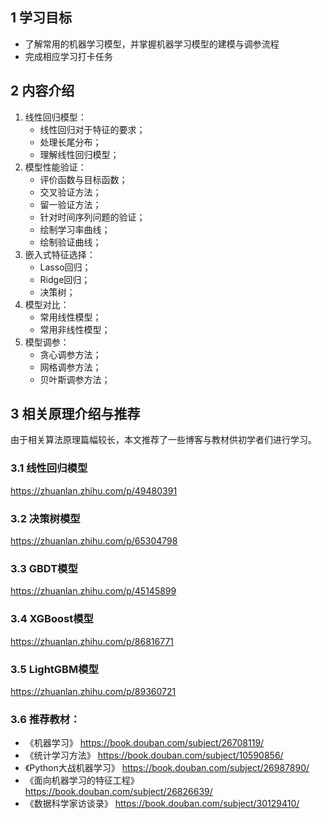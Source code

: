 ## 1 学习目标

* 了解常用的机器学习模型，并掌握机器学习模型的建模与调参流程
* 完成相应学习打卡任务

## 2 内容介绍

1. 线性回归模型：
    - 线性回归对于特征的要求；
    - 处理长尾分布；
    - 理解线性回归模型；
2. 模型性能验证：
    - 评价函数与目标函数；
    - 交叉验证方法；
    - 留一验证方法；
    - 针对时间序列问题的验证；
    - 绘制学习率曲线；
    - 绘制验证曲线；
3. 嵌入式特征选择：
    - Lasso回归；
    - Ridge回归；
    - 决策树；
4. 模型对比：
    - 常用线性模型；
    - 常用非线性模型；
5. 模型调参：
    - 贪心调参方法；
    - 网格调参方法；
    - 贝叶斯调参方法；
    
## 3 相关原理介绍与推荐

由于相关算法原理篇幅较长，本文推荐了一些博客与教材供初学者们进行学习。

### 3.1 线性回归模型

https://zhuanlan.zhihu.com/p/49480391

### 3.2 决策树模型

https://zhuanlan.zhihu.com/p/65304798

### 3.3 GBDT模型

https://zhuanlan.zhihu.com/p/45145899

### 3.4 XGBoost模型

https://zhuanlan.zhihu.com/p/86816771

### 3.5 LightGBM模型

https://zhuanlan.zhihu.com/p/89360721

### 3.6 推荐教材：

   - 《机器学习》 https://book.douban.com/subject/26708119/
   - 《统计学习方法》 https://book.douban.com/subject/10590856/
   - 《Python大战机器学习》 https://book.douban.com/subject/26987890/
   - 《面向机器学习的特征工程》 https://book.douban.com/subject/26826639/
   - 《数据科学家访谈录》 https://book.douban.com/subject/30129410/
